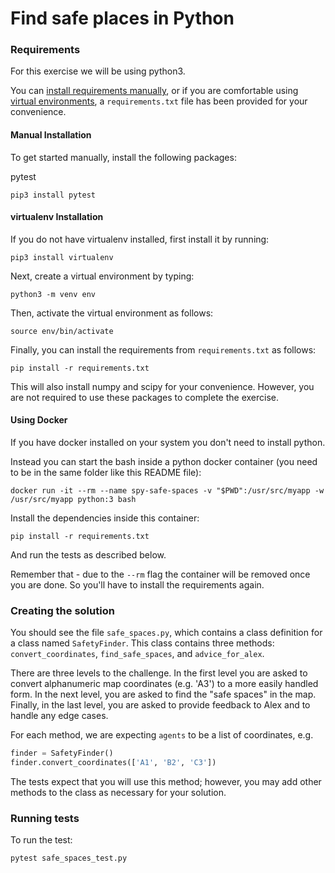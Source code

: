 # Find safe places in Python

### Requirements

For this exercise we will be using python3.

You can [install requirements manually](#manual-installation), or if you are comfortable using [virtual environments](#virtualenv-installation), a `requirements.txt` file has been provided for your convenience.

#### Manual Installation

To get started manually, install the following packages:

pytest

```
pip3 install pytest
```

#### virtualenv Installation

If you do not have virtualenv installed, first install it by running:

```
pip3 install virtualenv
```

Next, create a virtual environment by typing:

```
python3 -m venv env
```

Then, activate the virtual environment as follows:

```
source env/bin/activate
```

Finally, you can install the requirements from `requirements.txt` as follows:

```
pip install -r requirements.txt
```

This will also install numpy and scipy for your convenience. However, you are not required to use these packages to complete the exercise.

#### Using Docker

If you have docker installed on your system you don't need to install python.

Instead you can start the bash inside a python docker container (you need to be in the same folder like this README file): 

```
docker run -it --rm --name spy-safe-spaces -v "$PWD":/usr/src/myapp -w /usr/src/myapp python:3 bash
```

Install the dependencies inside this container:

```
pip install -r requirements.txt
```

And run the tests as described below.

Remember that - due to the `--rm` flag the container will be removed once you are done. So you'll have to install the
requirements again.

### Creating the solution

You should see the file `safe_spaces.py`, which contains a class definition for a class named `SafetyFinder`. This class contains three methods: `convert_coordinates`, `find_safe_spaces`, and `advice_for_alex`.

There are three levels to the challenge. In the first level you are asked to convert alphanumeric map coordinates (e.g. 'A3') to a more easily handled form. In the next level, you are asked to find the "safe spaces" in the map. Finally, in the last level, you are asked to provide feedback to Alex and to handle any edge cases.

For each method, we are expecting `agents` to be a list of coordinates, e.g.

```python
finder = SafetyFinder()
finder.convert_coordinates(['A1', 'B2', 'C3'])
```

The tests expect that you will use this method; however, you may add other methods to the class as necessary for your solution.


### Running tests

To run the test:

```
pytest safe_spaces_test.py
```
